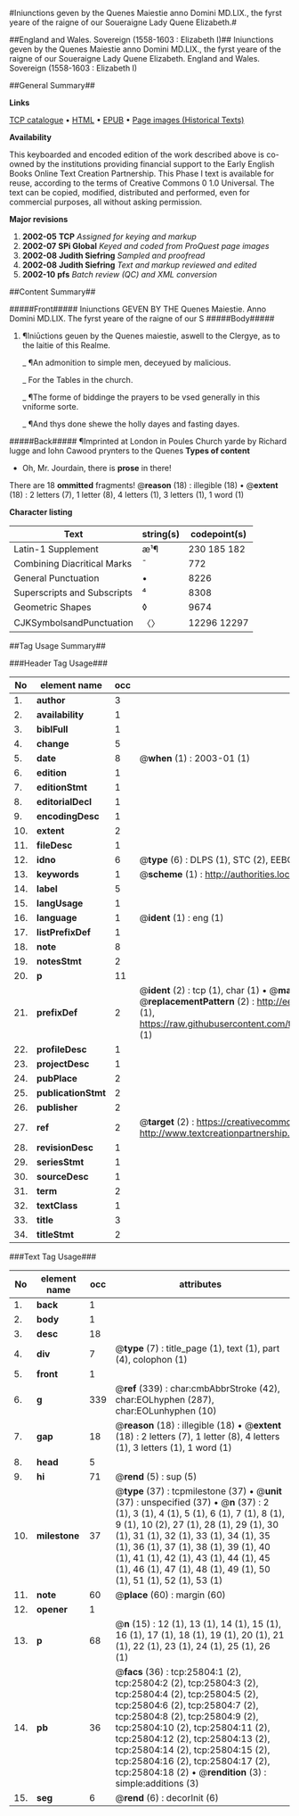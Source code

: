 #Iniunctions geven by the Quenes Maiestie anno Domini MD.LIX., the fyrst yeare of the raigne of our Soueraigne Lady Quene Elizabeth.#

##England and Wales. Sovereign (1558-1603 : Elizabeth I)##
Iniunctions geven by the Quenes Maiestie anno Domini MD.LIX., the fyrst yeare of the raigne of our Soueraigne Lady Quene Elizabeth.
England and Wales. Sovereign (1558-1603 : Elizabeth I)

##General Summary##

**Links**

[TCP catalogue](http://www.ota.ox.ac.uk/tcp/)  • 
[HTML](http://tei.it.ox.ac.uk/tcp/Texts-HTML/free/A00/A00102.html)  • 
[EPUB](http://tei.it.ox.ac.uk/tcp/Texts-EPUB/free/A00/A00102.epub) • 
[Page images (Historical Texts)](https://data.historicaltexts.jisc.ac.uk/view?pubId=eebo-22841048e&pageId=eebo-22841048e-25804-1)

**Availability**

This keyboarded and encoded edition of the
	       work described above is co-owned by the institutions
	       providing financial support to the Early English Books
	       Online Text Creation Partnership. This Phase I text is
	       available for reuse, according to the terms of Creative
	       Commons 0 1.0 Universal. The text can be copied,
	       modified, distributed and performed, even for
	       commercial purposes, all without asking permission.

**Major revisions**

1. __2002-05__ __TCP__ *Assigned for keying and markup*
1. __2002-07__ __SPi Global__ *Keyed and coded from ProQuest page images*
1. __2002-08__ __Judith Siefring__ *Sampled and proofread*
1. __2002-08__ __Judith Siefring__ *Text and markup reviewed and edited*
1. __2002-10__ __pfs__ *Batch review (QC) and XML conversion*

##Content Summary##

#####Front#####
Iniunctions GEVEN BY THE Quenes Maiestie. Anno Domini MD.LIX. The fyrst yeare of the raigne of our S
#####Body#####

1. ¶Iniūctions geuen by the Quenes maiestie, aswell to the Clergye, as to the laitie of this Realme.

    _ ¶An admonition to simple men, deceyued by malicious.

    _ For the Tables in the church.

    _ ¶The forme of biddinge the prayers to be vsed generally in this vniforme sorte.

    _ ¶And thys done shewe the holly dayes and fasting dayes.

#####Back#####
¶Imprinted at London in Poules Church yarde by Richard lugge and Iohn Cawood prynters to the Quenes 
**Types of content**

  * Oh, Mr. Jourdain, there is **prose** in there!

There are 18 **ommitted** fragments! 
 @__reason__ (18) : illegible (18)  •  @__extent__ (18) : 2 letters (7), 1 letter (8), 4 letters (1), 3 letters (1), 1 word (1)

**Character listing**


|Text|string(s)|codepoint(s)|
|---|---|---|
|Latin-1 Supplement|æ¹¶|230 185 182|
|Combining             Diacritical Marks|̄|772|
|General Punctuation|•|8226|
|Superscripts             and Subscripts|⁴|8308|
|Geometric Shapes|◊|9674|
|CJKSymbolsandPunctuation|〈〉|12296 12297|

##Tag Usage Summary##

###Header Tag Usage###

|No|element name|occ|attributes|
|---|---|---|---|
|1.|__author__|3||
|2.|__availability__|1||
|3.|__biblFull__|1||
|4.|__change__|5||
|5.|__date__|8| @__when__ (1) : 2003-01 (1)|
|6.|__edition__|1||
|7.|__editionStmt__|1||
|8.|__editorialDecl__|1||
|9.|__encodingDesc__|1||
|10.|__extent__|2||
|11.|__fileDesc__|1||
|12.|__idno__|6| @__type__ (6) : DLPS (1), STC (2), EEBO-CITATION (1), OCLC (1), VID (1)|
|13.|__keywords__|1| @__scheme__ (1) : http://authorities.loc.gov/ (1)|
|14.|__label__|5||
|15.|__langUsage__|1||
|16.|__language__|1| @__ident__ (1) : eng (1)|
|17.|__listPrefixDef__|1||
|18.|__note__|8||
|19.|__notesStmt__|2||
|20.|__p__|11||
|21.|__prefixDef__|2| @__ident__ (2) : tcp (1), char (1)  •  @__matchPattern__ (2) : ([0-9\-]+):([0-9IVX]+) (1), (.+) (1)  •  @__replacementPattern__ (2) : http://eebo.chadwyck.com/downloadtiff?vid=$1&page=$2 (1), https://raw.githubusercontent.com/textcreationpartnership/Texts/master/tcpchars.xml#$1 (1)|
|22.|__profileDesc__|1||
|23.|__projectDesc__|1||
|24.|__pubPlace__|2||
|25.|__publicationStmt__|2||
|26.|__publisher__|2||
|27.|__ref__|2| @__target__ (2) : https://creativecommons.org/publicdomain/zero/1.0/ (1), http://www.textcreationpartnership.org/docs/. (1)|
|28.|__revisionDesc__|1||
|29.|__seriesStmt__|1||
|30.|__sourceDesc__|1||
|31.|__term__|2||
|32.|__textClass__|1||
|33.|__title__|3||
|34.|__titleStmt__|2||


###Text Tag Usage###

|No|element name|occ|attributes|
|---|---|---|---|
|1.|__back__|1||
|2.|__body__|1||
|3.|__desc__|18||
|4.|__div__|7| @__type__ (7) : title_page (1), text (1), part (4), colophon (1)|
|5.|__front__|1||
|6.|__g__|339| @__ref__ (339) : char:cmbAbbrStroke (42), char:EOLhyphen (287), char:EOLunhyphen (10)|
|7.|__gap__|18| @__reason__ (18) : illegible (18)  •  @__extent__ (18) : 2 letters (7), 1 letter (8), 4 letters (1), 3 letters (1), 1 word (1)|
|8.|__head__|5||
|9.|__hi__|71| @__rend__ (5) : sup (5)|
|10.|__milestone__|37| @__type__ (37) : tcpmilestone (37)  •  @__unit__ (37) : unspecified (37)  •  @__n__ (37) : 2 (1), 3 (1), 4 (1), 5 (1), 6 (1), 7 (1), 8 (1), 9 (1), 10 (2), 27 (1), 28 (1), 29 (1), 30 (1), 31 (1), 32 (1), 33 (1), 34 (1), 35 (1), 36 (1), 37 (1), 38 (1), 39 (1), 40 (1), 41 (1), 42 (1), 43 (1), 44 (1), 45 (1), 46 (1), 47 (1), 48 (1), 49 (1), 50 (1), 51 (1), 52 (1), 53 (1)|
|11.|__note__|60| @__place__ (60) : margin (60)|
|12.|__opener__|1||
|13.|__p__|68| @__n__ (15) : 12 (1), 13 (1), 14 (1), 15 (1), 16 (1), 17 (1), 18 (1), 19 (1), 20 (1), 21 (1), 22 (1), 23 (1), 24 (1), 25 (1), 26 (1)|
|14.|__pb__|36| @__facs__ (36) : tcp:25804:1 (2), tcp:25804:2 (2), tcp:25804:3 (2), tcp:25804:4 (2), tcp:25804:5 (2), tcp:25804:6 (2), tcp:25804:7 (2), tcp:25804:8 (2), tcp:25804:9 (2), tcp:25804:10 (2), tcp:25804:11 (2), tcp:25804:12 (2), tcp:25804:13 (2), tcp:25804:14 (2), tcp:25804:15 (2), tcp:25804:16 (2), tcp:25804:17 (2), tcp:25804:18 (2)  •  @__rendition__ (3) : simple:additions (3)|
|15.|__seg__|6| @__rend__ (6) : decorInit (6)|
